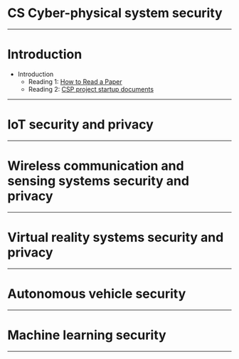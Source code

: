 CS Cyber-physical system security
==============

---

# Introduction

* Introduction
   * Reading 1: [How to Read a Paper](https://dl.acm.org/doi/pdf/10.1145/1273445.1273458)
   * Reading 2: [CSP project startup documents](https://www.cs.cmu.edu/~dga/15-712/S11/papers/Wilkes90.pdf)
---

# IoT security and privacy
---

# Wireless communication and sensing systems security and privacy
---

# Virtual reality systems security and privacy
---

# Autonomous vehicle security
---

# Machine learning security
---
